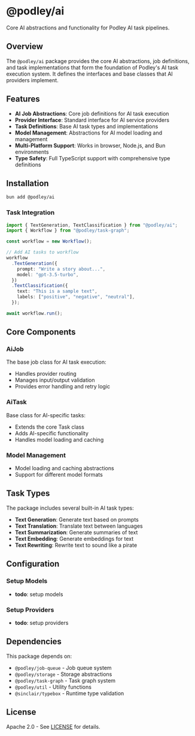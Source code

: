 # @podley/ai

Core AI abstractions and functionality for Podley AI task pipelines.

## Overview

The `@podley/ai` package provides the core AI abstractions, job definitions, and task implementations that form the foundation of Podley's AI task execution system. It defines the interfaces and base classes that AI providers implement.

## Features

- **AI Job Abstractions**: Core job definitions for AI task execution
- **Provider Interface**: Standard interface for AI service providers
- **Task Definitions**: Base AI task types and implementations
- **Model Management**: Abstractions for AI model loading and management
- **Multi-Platform Support**: Works in browser, Node.js, and Bun environments
- **Type Safety**: Full TypeScript support with comprehensive type definitions

## Installation

```bash
bun add @podley/ai
```

### Task Integration

```typescript
import { TextGeneration, TextClassification } from "@podley/ai";
import { Workflow } from "@podley/task-graph";

const workflow = new Workflow();

// Add AI tasks to workflow
workflow
  .TextGeneration({
    prompt: "Write a story about...",
    model: "gpt-3.5-turbo",
  })
  .TextClassification({
    text: "This is a sample text",
    labels: ["positive", "negative", "neutral"],
  });

await workflow.run();
```

## Core Components

### AiJob

The base job class for AI task execution:

- Handles provider routing
- Manages input/output validation
- Provides error handling and retry logic

### AiTask

Base class for AI-specific tasks:

- Extends the core Task class
- Adds AI-specific functionality
- Handles model loading and caching

### Model Management

- Model loading and caching abstractions
- Support for different model formats

## Task Types

The package includes several built-in AI task types:

- **Text Generation**: Generate text based on prompts
- **Text Translation**: Translate text between languages
- **Text Summarization**: Generate summaries of text
- **Text Embedding**: Generate embeddings for text
- **Text Rewriting**: Rewrite text to sound like a pirate

## Configuration

### Setup Models

- **todo**: setup models

### Setup Providers

- **todo**: setup providers

## Dependencies

This package depends on:

- `@podley/job-queue` - Job queue system
- `@podley/storage` - Storage abstractions
- `@podley/task-graph` - Task graph system
- `@podley/util` - Utility functions
- `@sinclair/typebox` - Runtime type validation

## License

Apache 2.0 - See [LICENSE](./LICENSE) for details.
